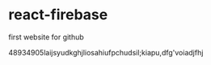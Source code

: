 # react-firebase
first website for github

48934905laijsyudkghjliosahiufpchudsil;kiapu,dfg'voiadjfhj
